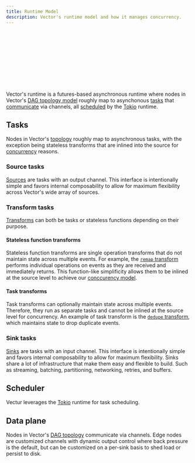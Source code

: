 ```yaml
---
title: Runtime Model
description: Vector's runtime model and how it manages concurrency.
---
```


<SVG src="/optimized_svg/runtime-model_770_325.svg" />

Vector's runtime is a futures-based asynchronous runtime where nodes in Vector's
[DAG topology model][docs.architecture.pipeline-model] roughly map to asynchonous
[tasks](#tasks) that [communicate](#data-model) via channels, all
[scheduled](#scheduled) by the [Tokio][urls.rust_tokio] runtime.

## Tasks

Nodes in Vector's [topology][docs.architecture.pipeline-model] roughly map to
asynchronous tasks, with the exception being stateless transforms that are
inlined into the source for [concurrency][docs.architecture.concurrency-model]
reasons.

### Source tasks

[Sources][docs.sources] are tasks with an output channel. This
interface is intentionally simple and favors internal composability to allow for
maximum flexibility across Vector's wide array of sources.

### Transform tasks

[Transforms][docs.transforms] can both be tasks or stateless functions
depending on their purpose.

#### Stateless function transforms

Stateless function transforms are single operation transforms that do not
maintain state across multiple events. For example, the
[`remap` transform][docs.transforms.remap] performs individual
operations on events as they are received and immediately returns. This
function-like simplificity allows them to be inlined at the source level to
achieve our [conccurency model](concurrency-model).

#### Task transforms

Task transforms can optionally maintain state across multiple events. Therefore,
they run as separate tasks and cannot be inlined at the source level for
concurrency. An example of task transform is the
[`dedupe` transform][docs.transforms.dedupe], which maintains state to
drop duplicate events.

### Sink tasks

[Sinks][docs.sinks] are tasks with an input channel. This interface is
intentionally simple and favors internal composability to allow for maximum
flexibility. Sinks share a lot of infrastructure that make them easy and
flexible to build. Such as streaming, batching, partitioning, networking,
retries, and buffers.

## Scheduler

Vectur leverages the [Tokio][urls.rust_tokio] runtime for task scheduling.

## Data plane

Nodes in Vector's [DAG topology][docs.architecture.pipeline-model] communicate
via channels. Edge nodes are customized channels with dynamic output control
where back pressure is the default, but can be customized on a per-sink basis to
shed load or persist to disk.

[docs.architecture.concurrency-model]: /docs/about/under-the-hood/architecture/concurrency-model/
[docs.architecture.pipeline-model]: /docs/about/under-the-hood/architecture/pipeline-model/
[docs.sinks]: /docs/reference/configuration/sinks/
[docs.sources]: /docs/reference/configuration/sources/
[docs.transforms.dedupe]: /docs/reference/configuration/transforms/dedupe/
[docs.transforms.remap]: /docs/reference/configuration/transforms/remap/
[docs.transforms]: /docs/reference/configuration/transforms/
[urls.rust_tokio]: https://github.com/tokio-rs/tokio
